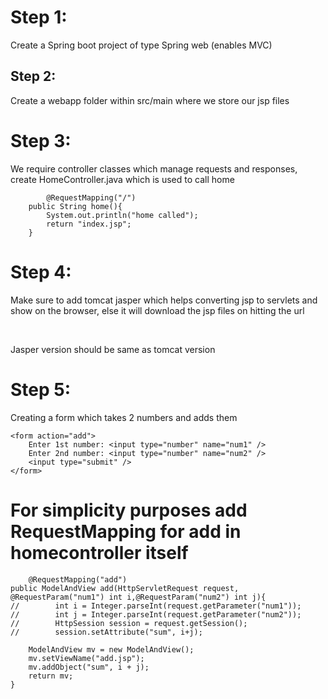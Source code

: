 <h1>Step 1: </h1>
<p>Create a Spring boot project of type Spring web (enables MVC)</p>

<h2>Step 2: </h2>
<p>Create a webapp folder within src/main where we store our jsp files</p>

<h1>Step 3: </h1>
<p>We require controller classes which manage requests and responses, create HomeController.java which is used to call home</p>

            @RequestMapping("/")
        public String home(){
            System.out.println("home called");
            return "index.jsp";
        }

<h1>Step 4: </h1>
<p>Make sure to add tomcat jasper which helps converting jsp to servlets and show on the browser, else it will download the jsp files on hitting the url</p> <br />
<p> Jasper version should be same as tomcat version</p>

<h1>Step 5: </h1>
<p>Creating a form which takes 2 numbers and adds them</p>

    <form action="add">
        Enter 1st number: <input type="number" name="num1" />
        Enter 2nd number: <input type="number" name="num2" />
        <input type="submit" />
    </form>

<h1>For simplicity purposes add RequestMapping for add in homecontroller itself</h1>

        @RequestMapping("add")
    public ModelAndView add(HttpServletRequest request, @RequestParam("num1") int i,@RequestParam("num2") int j){
    //        int i = Integer.parseInt(request.getParameter("num1"));
    //        int j = Integer.parseInt(request.getParameter("num2"));
    //        HttpSession session = request.getSession();
    //        session.setAttribute("sum", i+j);

        ModelAndView mv = new ModelAndView();
        mv.setViewName("add.jsp");
        mv.addObject("sum", i + j);
        return mv;
    }
